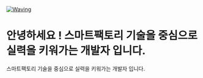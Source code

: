 [![Waving](https://capsule-render.vercel.app/api?type=waving&height=200&text=Hyeeun&fontAlign=80&fontAlignY=40&color=gradient)](https://capsule-render.vercel.app/api?type=waving&height=200&text=Waving!&fontAlign=80&fontAlignY=40&color=gradient
)

<h1> 안녕하세요 ! 스마트팩토리 기술을 중심으로 실력을 키워가는 개발자 입니다.</h1>

스마트팩토리 기술을 중심으로 실력을 키워가는 개발자 입니다.

<!--
**hyeeun619/hyeeun619** is a ✨ _special_ ✨ repository because its `README.md` (this file) appears on your GitHub profile.

Here are some ideas to get you started:

- 🔭 I’m currently working on ...
- 🌱 I’m currently learning ...
- 👯 I’m looking to collaborate on ...
- 🤔 I’m looking for help with ...
- 💬 Ask me about ...
- 📫 How to reach me: ...
- 😄 Pronouns: ...
- ⚡ Fun fact: ...
-->
